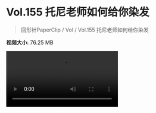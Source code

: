 # Vol.155 托尼老师如何给你染发

> 回形针PaperClip / Vol / Vol.155 托尼老师如何给你染发

**视频大小**: 76.25 MB

<div class="video"><video src="https://file.hsyhx.top/video/PaperClip/Vol/155.mp4" controls preload>🤔 您的浏览器不支持 video 标签</video></div>